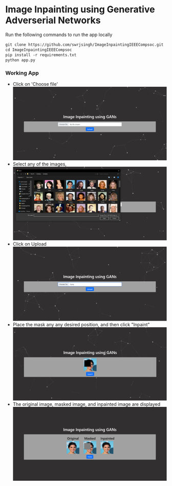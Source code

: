 # Image Inpainting using Generative Adverserial Networks

Run the following commands to run the app locally
```
git clone https://github.com/swrjsingh/ImageInpaintingIEEECompsoc.git
cd ImageInpaintingIEEECompsoc
pip install -r requirements.txt
python app.py
```

### Working App 
- Click on 'Choose file'
  ![Landing page](Media/Img1.png)
- Select any of the images, 
  ![Choose File](Media/Img2.png)
- Click on Upload
  ![Upload File](Media/Img3.png)
- Place the mask any any desired position, and then click "Inpaint"
  ![Masking Image](Media/Img4.png)
- The original image, masked image, and inpainted image are displayed
  ![Final Inpainting](Media/Img5.png)

